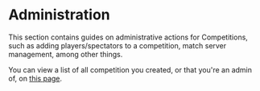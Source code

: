# Administration

This section contains guides on administrative actions for Competitions, such as adding players/spectators to a competition, match server management, among other things.

You can view a list of all competition you created, or that you're an admin of, on [this page](https://www.trackmania.com/competition).
